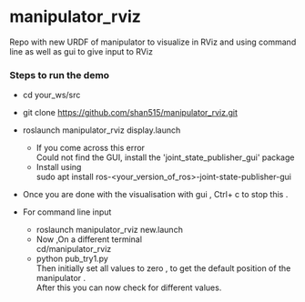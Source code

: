 # manipulator_rviz  
Repo with new URDF of manipulator to visualize in RViz and using command line as well as gui to give input to RViz  
### Steps to run the demo  

*  cd your_ws/src 
  
  
*  git clone https://github.com/shan515/manipulator_rviz.git  
  
  
*  roslaunch manipulator_rviz display.launch  
    *  If you come across this error  
Could not find the GUI, install the 'joint_state_publisher_gui' package  
    *  Install  using  
sudo apt install ros-<your_version_of_ros>-joint-state-publisher-gui 
  
  
*  Once you are done with the visualisation with gui , Ctrl+ c to stop this .  
  
  
*  For command line input    
    *  roslaunch manipulator_rviz new.launch    
    *  Now ,On a different terminal  
    cd/manipulator_rviz  
    *  python pub_try1.py  
Then initially set all values to zero , to get the default position of the manipulator .  
After this you can now check for different values.
